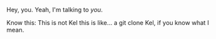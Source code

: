 Hey, you. Yeah, I'm talking to _you_.

Know this: This is not Kel this is like... a git clone Kel, if you know what I mean.